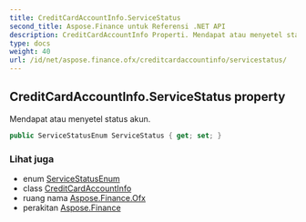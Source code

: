 ```yaml
---
title: CreditCardAccountInfo.ServiceStatus
second_title: Aspose.Finance untuk Referensi .NET API
description: CreditCardAccountInfo Properti. Mendapat atau menyetel status akun.
type: docs
weight: 40
url: /id/net/aspose.finance.ofx/creditcardaccountinfo/servicestatus/
---
```

## CreditCardAccountInfo.ServiceStatus property

Mendapat atau menyetel status akun.

```csharp
public ServiceStatusEnum ServiceStatus { get; set; }
```

### Lihat juga

* enum [ServiceStatusEnum](../../servicestatusenum/)
* class [CreditCardAccountInfo](../)
* ruang nama [Aspose.Finance.Ofx](../../creditcardaccountinfo/)
* perakitan [Aspose.Finance](../../../)



